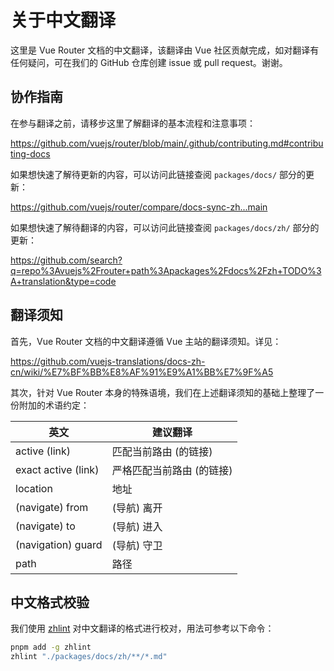 # 关于中文翻译

这里是 Vue Router 文档的中文翻译，该翻译由 Vue 社区贡献完成，如对翻译有任何疑问，可在我们的 GitHub 仓库创建 issue 或 pull request。谢谢。

## 协作指南

在参与翻译之前，请移步这里了解翻译的基本流程和注意事项：

https://github.com/vuejs/router/blob/main/.github/contributing.md#contributing-docs

如果想快速了解待更新的内容，可以访问此链接查阅 `packages/docs/` 部分的更新：

https://github.com/vuejs/router/compare/docs-sync-zh...main

如果想快速了解待翻译的内容，可以访问此链接查阅 `packages/docs/zh/` 部分的更新：

https://github.com/search?q=repo%3Avuejs%2Frouter+path%3Apackages%2Fdocs%2Fzh+TODO%3A+translation&type=code

## 翻译须知

首先，Vue Router 文档的中文翻译遵循 Vue 主站的翻译须知。详见：

https://github.com/vuejs-translations/docs-zh-cn/wiki/%E7%BF%BB%E8%AF%91%E9%A1%BB%E7%9F%A5

其次，针对 Vue Router 本身的特殊语境，我们在上述翻译须知的基础上整理了一份附加的术语约定：

| 英文 | 建议翻译 |
| --- | --- |
| active (link) | 匹配当前路由 (的链接) |
| exact active (link) | 严格匹配当前路由 (的链接) |
| location | 地址 |
| (navigate) from | (导航) 离开 |
| (navigate) to | (导航) 进入 |
| (navigation) guard | (导航) 守卫 |
| path | 路径 |

## 中文格式校验

我们使用 [zhlint](https://www.npmjs.com/package/zhlint) 对中文翻译的格式进行校对，用法可参考以下命令：

```bash
pnpm add -g zhlint
zhlint "./packages/docs/zh/**/*.md"
```
